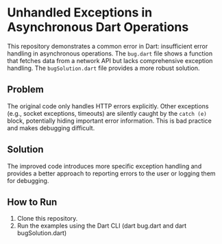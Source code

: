 # Unhandled Exceptions in Asynchronous Dart Operations

This repository demonstrates a common error in Dart: insufficient error handling in asynchronous operations.  The `bug.dart` file shows a function that fetches data from a network API but lacks comprehensive exception handling.  The `bugSolution.dart` file provides a more robust solution.

## Problem

The original code only handles HTTP errors explicitly.  Other exceptions (e.g., socket exceptions, timeouts) are silently caught by the `catch (e)` block, potentially hiding important error information. This is bad practice and makes debugging difficult. 

## Solution

The improved code introduces more specific exception handling and provides a better approach to reporting errors to the user or logging them for debugging. 

## How to Run

1. Clone this repository.
2.  Run the examples using the Dart CLI (dart bug.dart and dart bugSolution.dart)